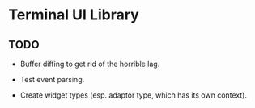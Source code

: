 # Terminal UI Library

## TODO

- Buffer diffing to get rid of the horrible lag.

- Test event parsing.
- Create widget types (esp. adaptor type, which has its own context).
